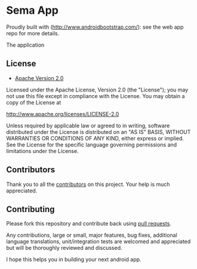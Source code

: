 # Sema  App

Proudly built with (http://www.androidbootstrap.com/): see the web app repo for more details.




The application

## License

* [Apache Version 2.0](http://www.apache.org/licenses/LICENSE-2.0.html)

Licensed under the Apache License, Version 2.0 (the "License");
you may not use this file except in compliance with the License.
You may obtain a copy of the License at

 http://www.apache.org/licenses/LICENSE-2.0

Unless required by applicable law or agreed to in writing, software
distributed under the License is distributed on an "AS IS" BASIS,
WITHOUT WARRANTIES OR CONDITIONS OF ANY KIND, either express or implied.
See the License for the specific language governing permissions and
limitations under the License.



## Contributors
Thank you to all the [contributors](http://www.github.com.sema.package.mobile/com-sema-package-mobile/contributors) on
this project. Your help is much appreciated.


## Contributing

Please fork this repository and contribute back using
[pull requests](https://github.com.sema.package.mobile/com-sema-package-mobile/pulls).

Any contributions, large or small, major features, bug fixes, additional
language translations, unit/integration tests are welcomed and appreciated
but will be thoroughly reviewed and discussed.

I hope this helps you in building your next android app.
